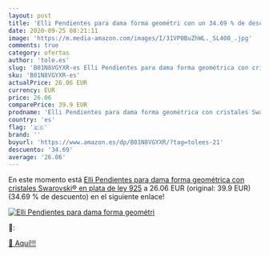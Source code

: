```yaml
---
layout: post
title: 'Elli Pendientes para dama forma geométri con un 34.69 % de descuento'
date: 2020-09-25 08:21:11
image: 'https://m.media-amazon.com/images/I/31VP0BuZhWL._SL400_.jpg'
comments: true
category: ofertas
author: 'tole.es'
slug: 'B01N8VGYXR-es Elli Pendientes para dama forma geométrica con cristales...'
sku: 'B01N8VGYXR-es'
actualPrice: 26.06 EUR
currency: EUR
price: 26.06
comparePrice: 39.9 EUR
prodname: 'Elli Pendientes para dama forma geométrica con cristales Swarovski® en plata de ley 925'
country: 'es'
flag: '🇪🇸'
brand: ''
buyurl: 'https://www.amazon.es/dp/B01N8VGYXR/?tag=tolees-21'
descuento: '34.69'
average: '26.06'
---
```


En este momento está [Elli Pendientes para dama forma geométrica con cristales Swarovski® en plata de ley 925](https://www.amazon.es/dp/B01N8VGYXR/?tag=tolees-21) a 26.06 EUR (original: 39.9 EUR) (34.69 %  de descuento) en el siguiente enlace!

[![Elli Pendientes para dama forma geométri](https://m.media-amazon.com/images/I/31VP0BuZhWL._SL400_.jpg)](https://www.amazon.es/dp/B01N8VGYXR/?tag=tolees-21)

🔎:


[🛒 Aquí!!!](https://www.amazon.es/dp/B01N8VGYXR/?tag=tolees-21)
